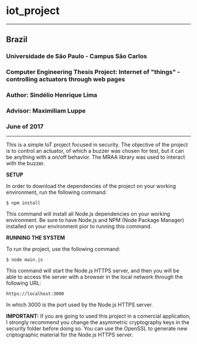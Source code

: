 # iot_project
************************************************************************************************
## Brazil
### Universidade de São Paulo - Campus São Carlos    
### Computer Engineering Thesis Project: Internet of "things" - controlling actuators through web pages
### Author: Sindélio Henrique Lima
### Advisor: Maximiliam Luppe
### June of 2017 
************************************************************************************************

This is a simple IoT project focused in security. The objective of the project is to control an actuator, of which a buzzer was chosen for test, but it can be anything with a on/off behavior. The MRAA library was used to interact with the buzzer.

**SETUP**

In order to download the dependencies of the project on your working environment, run the following command:
```node
$ npm install
```
This command will install all Node.js dependencies on your working environment. Be sure to have Node.js and NPM (Node Package Manager) installed on your environment pior to running this command.

**RUNNING THE SYSTEM**

To run the project, use the following command:
```
$ node main.js
```
This command will start the Node.js HTTPS server, and then you will be able to access the server with a browser in the local network through the following URL:
```
https://localhost:3000
```
In which 3000 is the port used by the Node.js HTTPS server. 

**IMPORTANT:** If you are going to used this project in a comercial application, I strongly recommend you change the asymmetric cryptography keys in the security folder before doing so. You can use the OpenSSL to generate new criptographic material for the Node.js HTTPS server.

      
   




